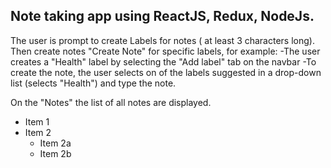 ## Note taking app using ReactJS, Redux,  NodeJs.

The user is prompt to create Labels for notes ( at least 3 characters long). Then create notes "Create Note" for specific labels, for example:
-The user creates a "Health" label by selecting the "Add label" tab on the navbar
-To create the note, the user selects on of the labels suggested in a drop-down list (selects "Health") and type the note.

On the "Notes" the list of all notes are displayed.

* Item 1
* Item 2
  * Item 2a
  * Item 2b
